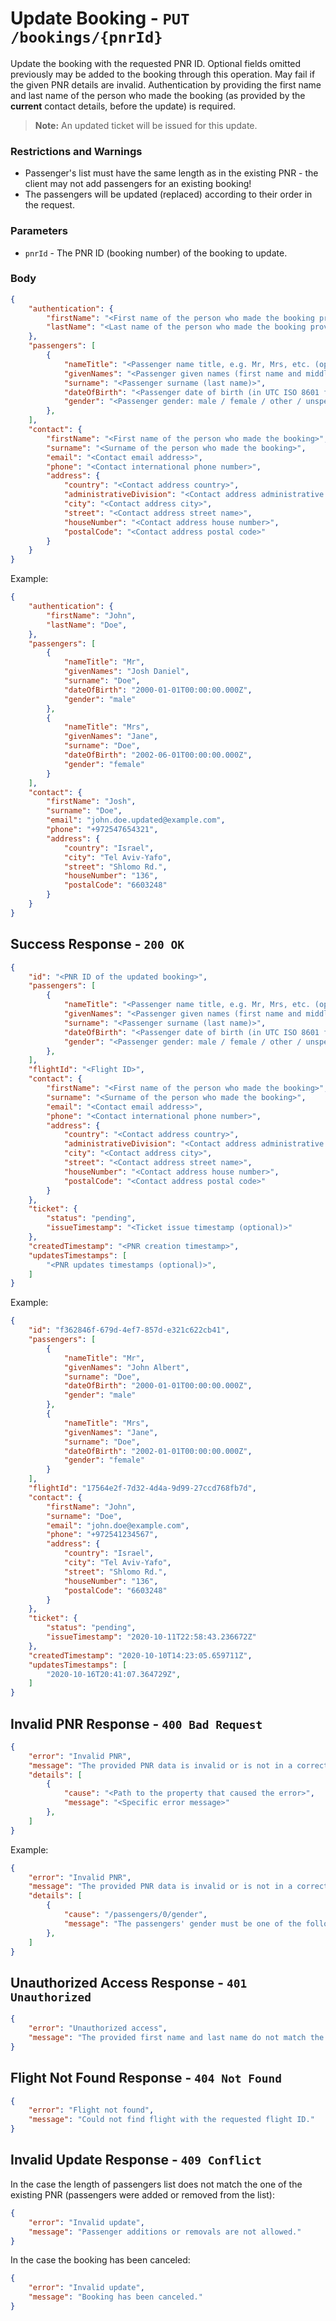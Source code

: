 # Update Booking - `PUT /bookings/{pnrId}`

Update the booking with the requested PNR ID. Optional fields omitted previously may be added to the booking through this operation. May fail if the given PNR details are invalid. Authentication by providing the first name and last name of the person who made the booking (as provided by the **current** contact details, before the update) is required.

> **Note:** An updated ticket will be issued for this update.

### Restrictions and Warnings
- Passenger's list must have the same length as in the existing PNR - the client may not add passengers for an existing booking!
- The passengers will be updated (replaced) according to their order in the request.

### Parameters
- `pnrId` - The PNR ID (booking number) of the booking to update.

### Body
```json
{
    "authentication": {
        "firstName": "<First name of the person who made the booking provided by the current contact details, before this update>",
        "lastName": "<Last name of the person who made the booking provided by the current contact details, before this update>",
    },
    "passengers": [
        {
            "nameTitle": "<Passenger name title, e.g. Mr, Mrs, etc. (optional)>",
            "givenNames": "<Passenger given names (first name and middle names)>",
            "surname": "<Passenger surname (last name)>",
            "dateOfBirth": "<Passenger date of birth (in UTC ISO 8601 format)>",
            "gender": "<Passenger gender: male / female / other / unspecified>"
        },
    ],
    "contact": {
        "firstName": "<First name of the person who made the booking>",
        "surname": "<Surname of the person who made the booking>",
        "email": "<Contact email address>",
        "phone": "<Contact international phone number>",
        "address": {
            "country": "<Contact address country>",
            "administrativeDivision": "<Contact address administrative division, e.g. state, province, region, etc. (optional)>",
            "city": "<Contact address city>",
            "street": "<Contact address street name>",
            "houseNumber": "<Contact address house number>",
            "postalCode": "<Contact address postal code>"
        }
    }
}
```

Example:
```json
{
    "authentication": {
        "firstName": "John",
        "lastName": "Doe",
    },
    "passengers": [
        {
            "nameTitle": "Mr",
            "givenNames": "Josh Daniel",
            "surname": "Doe",
            "dateOfBirth": "2000-01-01T00:00:00.000Z",
            "gender": "male"
        },
        {
            "nameTitle": "Mrs",
            "givenNames": "Jane",
            "surname": "Doe",
            "dateOfBirth": "2002-06-01T00:00:00.000Z",
            "gender": "female"
        }
    ],
    "contact": {
        "firstName": "Josh",
        "surname": "Doe",
        "email": "john.doe.updated@example.com",
        "phone": "+972547654321",
        "address": {
            "country": "Israel",
            "city": "Tel Aviv-Yafo",
            "street": "Shlomo Rd.",
            "houseNumber": "136",
            "postalCode": "6603248"
        }
    }
}
```

## Success Response - `200 OK`

```json
{
    "id": "<PNR ID of the updated booking>",
    "passengers": [
        {
            "nameTitle": "<Passenger name title, e.g. Mr, Mrs, etc. (optional)>",
            "givenNames": "<Passenger given names (first name and middle names)>",
            "surname": "<Passenger surname (last name)>",
            "dateOfBirth": "<Passenger date of birth (in UTC ISO 8601 format)>",
            "gender": "<Passenger gender: male / female / other / unspecified>"
        },
    ],
    "flightId": "<Flight ID>",
    "contact": {
        "firstName": "<First name of the person who made the booking>",
        "surname": "<Surname of the person who made the booking>",
        "email": "<Contact email address>",
        "phone": "<Contact international phone number>",
        "address": {
            "country": "<Contact address country>",
            "administrativeDivision": "<Contact address administrative division, e.g. state, province, region, etc. (optional)>",
            "city": "<Contact address city>",
            "street": "<Contact address street name>",
            "houseNumber": "<Contact address house number>",
            "postalCode": "<Contact address postal code>"
        }
    },
    "ticket": {
        "status": "pending",
        "issueTimestamp": "<Ticket issue timestamp (optional)>"
    },
    "createdTimestamp": "<PNR creation timestamp>",
    "updatesTimestamps": [
        "<PNR updates timestamps (optional)>",
    ]
}
```

Example:
```json
{
    "id": "f362846f-679d-4ef7-857d-e321c622cb41",
    "passengers": [
        {
            "nameTitle": "Mr",
            "givenNames": "John Albert",
            "surname": "Doe",
            "dateOfBirth": "2000-01-01T00:00:00.000Z",
            "gender": "male"
        },
        {
            "nameTitle": "Mrs",
            "givenNames": "Jane",
            "surname": "Doe",
            "dateOfBirth": "2002-01-01T00:00:00.000Z",
            "gender": "female"
        }
    ],
    "flightId": "17564e2f-7d32-4d4a-9d99-27ccd768fb7d",
    "contact": {
        "firstName": "John",
        "surname": "Doe",
        "email": "john.doe@example.com",
        "phone": "+972541234567",
        "address": {
            "country": "Israel",
            "city": "Tel Aviv-Yafo",
            "street": "Shlomo Rd.",
            "houseNumber": "136",
            "postalCode": "6603248"
        }
    },
    "ticket": {
        "status": "pending",
        "issueTimestamp": "2020-10-11T22:58:43.236672Z"
    },
    "createdTimestamp": "2020-10-10T14:23:05.659711Z",
    "updatesTimestamps": [
        "2020-10-16T20:41:07.364729Z",
    ]
}
```

## Invalid PNR Response - `400 Bad Request`

```json
{
    "error": "Invalid PNR",
    "message": "The provided PNR data is invalid or is not in a correct form.",
    "details": [
        {
            "cause": "<Path to the property that caused the error>",
            "message": "<Specific error message>"
        },
    ]
}
```

Example:
```json
{
    "error": "Invalid PNR",
    "message": "The provided PNR data is invalid or is not in a correct form.",
    "details": [
        {
            "cause": "/passengers/0/gender",
            "message": "The passengers' gender must be one of the following: male, female, other, unspecified"
        },
    ]
}
```

## Unauthorized Access Response - `401 Unauthorized`

```json
{
    "error": "Unauthorized access",
    "message": "The provided first name and last name do not match the booking's contact details."
}
```

## Flight Not Found Response - `404 Not Found`

```json
{
    "error": "Flight not found",
    "message": "Could not find flight with the requested flight ID."
}
```

## Invalid Update Response - `409 Conflict`

In the case the length of passengers list does not match the one of the existing PNR (passengers were added or removed from the list):
```json
{
    "error": "Invalid update",
    "message": "Passenger additions or removals are not allowed."
}
```

In the case the booking has been canceled:
```json
{
    "error": "Invalid update",
    "message": "Booking has been canceled."
}
```
